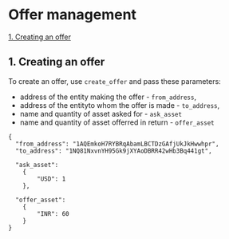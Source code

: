 # Offer management

[1. Creating an offer](#1-creating-an-offer)

## 1. Creating an offer
To create an offer, use `create_offer` and pass these parameters:
* address of the entity making the offer - `from_address`, 
* address of the entityto whom the offer is made - `to_address`, 
* name and quantity of asset asked for - `ask_asset` 
* name and quantity of asset offerred in return - `offer_asset`
```
{
  "from_address": "1AQEmkoH7RYBRqAbamLBCTDzGAfjUkJkHwwhpr",
  "to_address": "1NQ81NxvnYH95Gk9jXYAoDBRR42wHb3Bq441gt",

  "ask_asset": 
  	{
    	"USD": 1
  	},

  "offer_asset": 
  	{
    	"INR": 60
  	}
}
```
